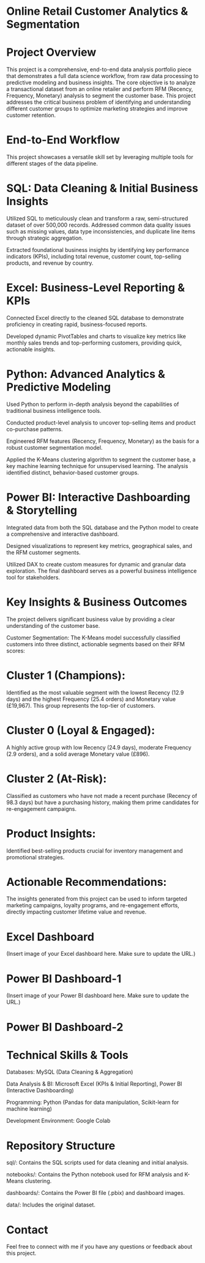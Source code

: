 # Online Retail Customer Analytics & Segmentation

# Project Overview
This project is a comprehensive, end-to-end data analysis portfolio piece that demonstrates a full data science workflow, 
from raw data processing to predictive modeling and business insights. The core objective is to analyze a transactional dataset from an online retailer and perform RFM (Recency, 
Frequency, Monetary) analysis to segment the customer base. This project addresses the critical business problem of identifying and 
understanding different customer groups to optimize marketing strategies and improve customer retention.

# End-to-End Workflow
This project showcases a versatile skill set by leveraging multiple tools for different stages of the data pipeline.

# SQL: Data Cleaning & Initial Business Insights

Utilized SQL to meticulously clean and transform a raw, semi-structured dataset of over 500,000 records. 
Addressed common data quality issues such as missing values, data type inconsistencies, and duplicate line items through strategic aggregation.

Extracted foundational business insights by identifying key performance indicators (KPIs), 
including total revenue, customer count, top-selling products, and revenue by country.

# Excel: Business-Level Reporting & KPIs

Connected Excel directly to the cleaned SQL database to demonstrate proficiency in creating rapid, business-focused reports.

Developed dynamic PivotTables and charts to visualize key metrics like monthly sales trends and top-performing customers, providing quick, actionable insights.

# Python: Advanced Analytics & Predictive Modeling

Used Python to perform in-depth analysis beyond the capabilities of traditional business intelligence tools.

Conducted product-level analysis to uncover top-selling items and product co-purchase patterns.

Engineered RFM features (Recency, Frequency, Monetary) as the basis for a robust customer segmentation model.

Applied the K-Means clustering algorithm to segment the customer base, a key machine learning technique for unsupervised learning. 
The analysis identified distinct, behavior-based customer groups.

# Power BI: Interactive Dashboarding & Storytelling

Integrated data from both the SQL database and the Python model to create a comprehensive and interactive dashboard.

Designed visualizations to represent key metrics, geographical sales, and the RFM customer segments.

Utilized DAX to create custom measures for dynamic and granular data exploration. The final dashboard serves as a powerful business intelligence tool for stakeholders.

# Key Insights & Business Outcomes
The project delivers significant business value by providing a clear understanding of the customer base.

Customer Segmentation: The K-Means model successfully classified customers into three distinct, actionable segments based on their RFM scores:

# Cluster 1 (Champions): 
Identified as the most valuable segment with the lowest Recency (12.9 days) and the highest Frequency (25.4 orders) and
Monetary value (£19,967). This group represents the top-tier of customers.

# Cluster 0 (Loyal & Engaged): 
A highly active group with low Recency (24.9 days), moderate Frequency (2.9 orders), and a solid average Monetary value (£896).

# Cluster 2 (At-Risk): 
Classified as customers who have not made a recent purchase (Recency of 98.3 days) but have a purchasing history, making them prime candidates for re-engagement campaigns.

# Product Insights: 
Identified best-selling products crucial for inventory management and promotional strategies.

# Actionable Recommendations: 
The insights generated from this project can be used to inform targeted marketing campaigns, 
loyalty programs, and re-engagement efforts, directly impacting customer lifetime value and revenue.

# Excel Dashboard
(Insert image of your Excel dashboard here. Make sure to update the URL.)

# Power BI Dashboard-1
(Insert image of your Power BI dashboard here. Make sure to update the URL.)

 # Power BI Dashboard-2
 
# Technical Skills & Tools
Databases: MySQL (Data Cleaning & Aggregation)

Data Analysis & BI: Microsoft Excel (KPIs & Initial Reporting), Power BI (Interactive Dashboarding)

Programming: Python (Pandas for data manipulation, Scikit-learn for machine learning)

Development Environment: Google Colab

# Repository Structure
sql/: Contains the SQL scripts used for data cleaning and initial analysis.

notebooks/: Contains the Python notebook used for RFM analysis and K-Means clustering.

dashboards/: Contains the Power BI file (.pbix) and dashboard images.

data/: Includes the original dataset.

# Contact
Feel free to connect with me if you have any questions or feedback about this project.






